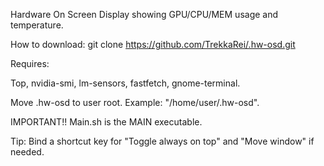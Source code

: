 Hardware On Screen Display showing GPU/CPU/MEM usage and temperature.

How to download: git clone https://github.com/TrekkaRei/.hw-osd.git

Requires:

Top, nvidia-smi, lm-sensors, fastfetch, gnome-terminal.

Move .hw-osd to user root. Example: "/home/user/.hw-osd".

IMPORTANT!! Main.sh is the MAIN executable.

Tip: Bind a shortcut key for "Toggle always on top" and "Move window" if needed.
